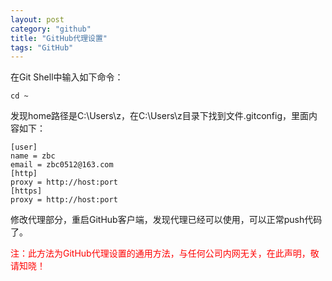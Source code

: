 ```yaml
---
layout: post
category: "github"
title: "GitHub代理设置"
tags: "GitHub"
---
```


在Git Shell中输入如下命令：  

    cd ~

发现home路径是C:\Users\z，在C:\Users\z目录下找到文件.gitconfig，里面内容如下：  

    [user]
    name = zbc
    email = zbc0512@163.com
    [http]
    proxy = http://host:port
    [https]
    proxy = http://host:port

修改代理部分，重启GitHub客户端，发现代理已经可以使用，可以正常push代码了。  

<font color="#F00">注：此方法为GitHub代理设置的通用方法，与任何公司内网无关，在此声明，敬请知晓！</font>  
